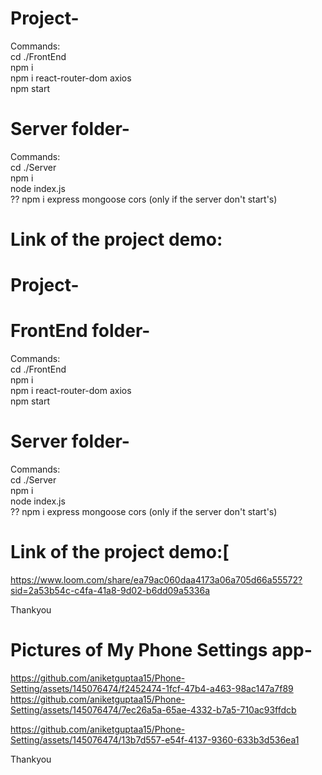 # Project-

Commands: <br/>
cd ./FrontEnd <br/>
npm i <br/>
npm i react-router-dom axios <br/>
npm start <br/>

# Server folder- 
Commands: <br/>
cd ./Server <br/>
npm i <br/>
node index.js <br/>
?? npm i express mongoose cors (only if the server don't start's) <br/>

# Link of the project demo:
# Project-

# FrontEnd folder- 
Commands: <br/>
cd ./FrontEnd <br/>
npm i <br/>
npm i react-router-dom axios <br/>
npm start <br/>

# Server folder- 
Commands: <br/>
cd ./Server <br/>
npm i <br/>
node index.js <br/>
?? npm i express mongoose cors (only if the server don't start's) <br/>

# Link of the project demo:[
https://www.loom.com/share/ea79ac060daa4173a06a705d66a55572?sid=2a53b54c-c4fa-41a8-9d02-b6dd09a5336a

Thankyou
# Pictures of My Phone Settings app-
https://github.com/aniketguptaa15/Phone-Setting/assets/145076474/f2452474-1fcf-47b4-a463-98ac147a7f89
https://github.com/aniketguptaa15/Phone-Setting/assets/145076474/7ec26a5a-65ae-4332-b7a5-710ac93ffdcb

https://github.com/aniketguptaa15/Phone-Setting/assets/145076474/13b7d557-e54f-4137-9360-633b3d536ea1

Thankyou
